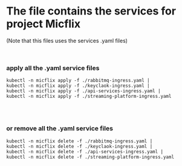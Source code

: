 # The file contains the services for project Micflix

(Note that this files uses the services .yaml files)

&nbsp;
### apply all the .yaml service files

```
kubectl -n micflix apply -f ./rabbitmq-ingress.yaml |
kubectl -n micflix apply -f ./keyclaok-ingress.yaml |
kubectl -n micflix apply -f ./api-services-ingress.yaml |
kubectl -n micflix apply -f ./streaming-platform-ingress.yaml 


```

&nbsp;
### or remove all the .yaml service files

```
kubectl -n micflix delete -f ./rabbitmq-ingress.yaml |
kubectl -n micflix delete -f ./keyclaok-ingress.yaml |
kubectl -n micflix delete -f ./api-services-ingress.yaml |
kubectl -n micflix delete -f ./streaming-platform-ingress.yaml
```
